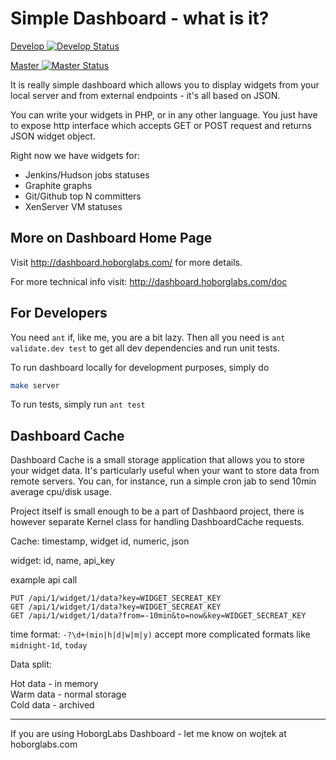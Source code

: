 # Simple Dashboard - what is it?

[Develop ![Develop Status](https://api.travis-ci.org/hoborglabs/dashboard.svg?branch=develop)](https://travis-ci.org/hoborglabs/dashboard)

[Master ![Master Status](https://api.travis-ci.org/hoborglabs/dashboard.svg?branch=master)](https://travis-ci.org/hoborglabs/dashboard)

It is really simple dashboard which allows you to display widgets from your local server and from external
endpoints - it's all based on JSON.

You can write your widgets in PHP, or in any other language. You just have to expose http interface which
accepts GET or POST request and returns JSON widget object.

Right now we have widgets for:

* Jenkins/Hudson jobs statuses
* Graphite graphs
* Git/Github top N committers
* XenServer VM statuses




## More on Dashboard Home Page

Visit http://dashboard.hoborglabs.com/ for more details.

For more technical info visit: http://dashboard.hoborglabs.com/doc




## For Developers

You need `ant` if, like me, you are a bit lazy. Then all you need is `ant validate.dev test` to get all dev
dependencies and run unit tests.

To run dashboard locally for development purposes, simply do

```BASH
make server
```

To run tests, simply run `ant test`




## Dashboard Cache

Dashboard Cache is a small storage application that allows you to store
your widget data. It's particularly useful when your want to store data
from remote servers. You can, for instance, run a simple cron jab to
send 10min average cpu/disk usage.

Project itself is small enough to be a part of Dashbaord project, there
is however separate Kernel class for handling DashboardCache requests.


Cache:
timestamp, widget id, numeric, json

widget:
id, name, api_key

example api call

~~~~~
PUT /api/1/widget/1/data?key=WIDGET_SECREAT_KEY
GET /api/1/widget/1/data?key=WIDGET_SECREAT_KEY
GET /api/1/widget/1/data?from=-10min&to=now&key=WIDGET_SECREAT_KEY
~~~~~

time format: `-?\d+(min|h|d|w|m|y)`
  accept more complicated formats like `midnight-1d`, `today`


Data split:

Hot data - in memory  
Warm data - normal storage  
Cold data - archived




- - -

If you are using HoborgLabs Dashboard - let me know on wojtek at hoborglabs.com
